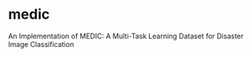 # medic
An Implementation of MEDIC: A Multi-Task Learning Dataset for Disaster Image Classification
